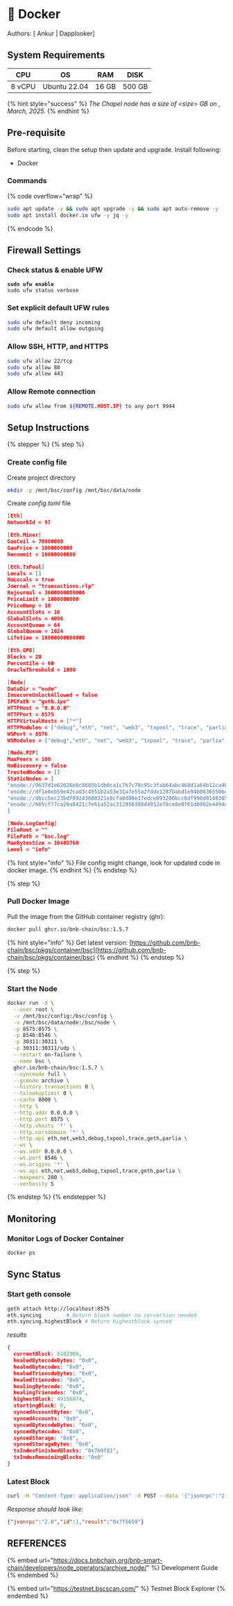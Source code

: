 # 🐳 Docker

Authors: \[ Ankur | Dapplooker]

## System Requirements

<table data-full-width="false"><thead><tr><th>CPU</th><th>OS</th><th>RAM</th><th>DISK</th></tr></thead><tbody><tr><td>8 vCPU</td><td>Ubuntu 22.04</td><td>16 GB</td><td>500 GB </td></tr></tbody></table>

{% hint style="success" %}
_The Chapel node has a size of  \<size> GB on  , March, 2025._
{% endhint %}

## Pre-requisite

Before starting, clean the setup then update and upgrade. Install following:

* Docker

### **Commands**

{% code overflow="wrap" %}
```bash
sudo apt update -y && sudo apt upgrade -y && sudo apt auto-remove -y
sudo apt install docker.io ufw -y jq -y
```
{% endcode %}

## Firewall Settings

### Check status & enable UFW&#x20;

<pre class="language-bash"><code class="lang-bash"><strong>sudo ufw enable
</strong>sudo ufw status verbose
</code></pre>

### Set explicit default UFW rules

```bash
sudo ufw default deny incoming
sudo ufw default allow outgoing
```

### Allow SSH, HTTP, and HTTPS

```bash
sudo ufw allow 22/tcp
sudo ufw allow 80
sudo ufw allow 443
```

### Allow Remote connection

```bash
sudo ufw allow from ${REMOTE.HOST.IP} to any port 9944 
```

## Setup Instructions&#x20;

{% stepper %}
{% step %}
### Create config file

Create project directory

```bash
mkdir -p /mnt/bsc/config /mnt/bsc/data/node
```

Create _config.toml_ file

```json
[Eth]
NetworkId = 97

[Eth.Miner]
GasCeil = 70000000
GasPrice = 1000000000
Recommit = 10000000000

[Eth.TxPool]
Locals = []
NoLocals = true
Journal = "transactions.rlp"
Rejournal = 3600000000000
PriceLimit = 1000000000
PriceBump = 10
AccountSlots = 16
GlobalSlots = 4096
AccountQueue = 64
GlobalQueue = 1024
Lifetime = 10800000000000

[Eth.GPO]
Blocks = 20
Percentile = 60
OracleThreshold = 1000

[Node]
DataDir = "node"
InsecureUnlockAllowed = false
IPCPath = "geth.ipc"
HTTPHost = "0.0.0.0"
HTTPPort = 8575
HTTPVirtualHosts = ["*"]
HTTPModules = ["debug","eth", "net", "web3", "txpool", "trace", "parlia", "geth"]
WSPort = 8576
WSModules = ["debug","eth", "net", "web3", "txpool", "trace", "parlia", "geth" ]

[Node.P2P]
MaxPeers = 100
NoDiscovery = false
TrustedNodes = []
StaticNodes = [
"enode://0637d1e62026e0c8685b1db0ca1c767c78c95c3fab64abc468d1a64b12ca4b530b46b8f80c915aec96f74f7ffc5999e8ad6d1484476f420f0c10e3d42361914b@52.199.214.252:30311",
"enode://df1e8eb59e42cad3c4551b2a53e31a7e55a2fdde1287babd1e94b0836550b489ba16c40932e4dacb16cba346bd442c432265a299c4aca63ee7bb0f832b9f45eb@52.51.80.128:30311",
"enode://dbcc5ec23bdf89243688321e8cfa8d80e17edce093206bcc6df998d8148385767cae3058a1c1e20c93c3b8e07962bc7a321deab0aa46c106283f1220f12c220a@3.209.122.123:30311",
"enode://665cf77ca26a8421cfe61a52ac312958308d4912e78ce8e0f61d6902e4494d4cc38f9b0dd1b23a427a7a5734e27e5d9729231426b06bb9c73b56a142f83f6b68@52.72.123.113:30311"
]

[Node.LogConfig]
FileRoot = ""
FilePath = "bsc.log"
MaxBytesSize = 10485760
Level = "info"
```

{% hint style="info" %}
File config might change, look for updated code in docker image.&#x20;
{% endhint %}
{% endstep %}

{% step %}
### Pull Docker Image

Pull the image from the GitHub container registry (ghr):

```bash
docker pull ghcr.io/bnb-chain/bsc:1.5.7 
```

{% hint style="info" %}
Get latest version: [https://github.com/bnb-chain/bsc/pkgs/container/bsc](https://github.com/bnb-chain/bsc/pkgs/container/bsc)
{% endhint %}
{% endstep %}

{% step %}
### Start the Node

```bash
docker run -d \
  --user root \
  -v /mnt/bsc/config:/bsc/config \
  -v /mnt/bsc/data/node:/bsc/node \
  -p 8575:8575 \
  -p 8546:8546 \
  -p 30311:30311 \
  -p 30311:30311/udp \
  --restart on-failure \
  --name bsc \
  ghcr.io/bnb-chain/bsc:1.5.7 \
  --syncmode full \
  --gcmode archive \
  --history.transactions 0 \
  --txlookuplimit 0 \
  --cache 8000 \
  --http \
  --http.addr 0.0.0.0 \
  --http.port 8575 \
  --http.vhosts '*' \
  --http.corsdomain '*' \
  --http.api eth,net,web3,debug,txpool,trace,geth,parlia \
  --ws \
  --ws.addr 0.0.0.0 \
  --ws.port 8546 \
  --ws.origins '*' \
  --ws.api eth,net,web3,debug,txpool,trace,geth,parlia \
  --maxpeers 200 \
  --verbosity 5
```
{% endstep %}
{% endstepper %}

## Monitoring

### Monitor Logs of Docker Container&#x20;

```bash
docker ps 
```

## Sync Status

### Start geth console&#x20;

```bash
geth attach http://localhost:8575
eth.syncing        # Return block number no cervertion needed
eth.syncing.highestBlock # Return highestblock synced
```

_results_

```json
{
  currentBlock: 8102900,
  healedBytecodeBytes: "0x0",
  healedBytecodes: "0x0",
  healedTrienodeBytes: "0x0",
  healedTrienodes: "0x0",
  healingBytecode: "0x0",
  healingTrienodes: "0x0",
  highestBlock: 49156874,
  startingBlock: 0,
  syncedAccountBytes: "0x0",
  syncedAccounts: "0x0",
  syncedBytecodeBytes: "0x0",
  syncedBytecodes: "0x0",
  syncedStorage: "0x0",
  syncedStorageBytes: "0x0",
  txIndexFinishedBlocks: "0x7b9f81",
  txIndexRemainingBlocks: "0x0"
}
```

### Latest Block

```bash
curl -H "Content-Type: application/json" -X POST --data '{"jsonrpc":"2.0","method":"eth_blockNumber","params":[],"id":1}' http://localhost:8575
```

_Response should look like:_

```json
{"jsonrpc":"2.0","id":1,"result":"0x7f5659"}
```

## REFERENCES

{% embed url="https://docs.bnbchain.org/bnb-smart-chain/developers/node_operators/archive_node/" %}
Development Guide
{% endembed %}

{% embed url="https://testnet.bscscan.com/" %}
Testnet Block Explorer
{% endembed %}
